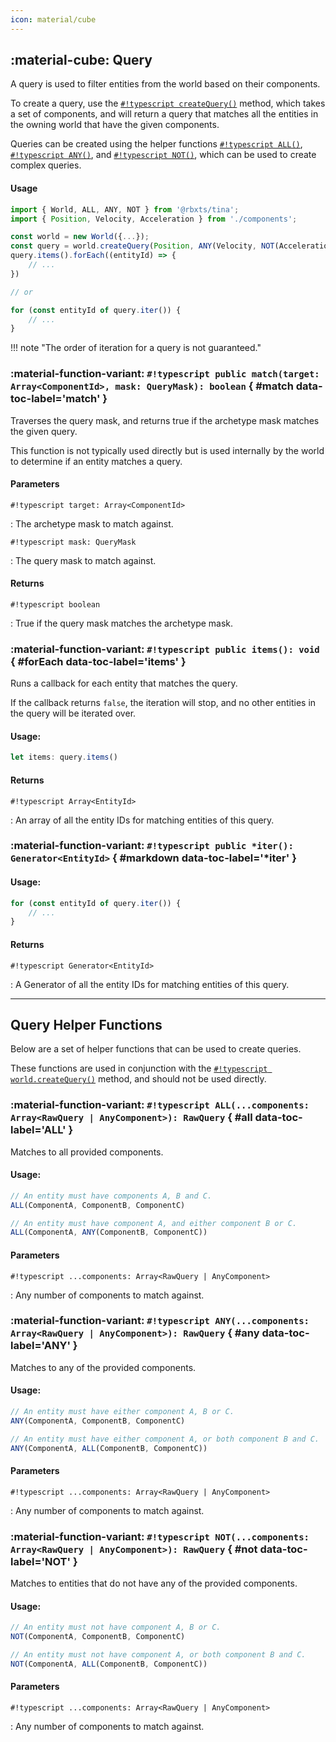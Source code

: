 ```yaml
---
icon: material/cube
---
```


## :material-cube: Query

A query is used to filter entities from the world based on their components.

To create a query, use the [`#!typescript createQuery()`](../world/#createQuery "createQuery()") method, which takes a set of components, and will return a query that matches all the entities in the owning world that have the given components.

Queries can be created using the helper functions [`#!typescript ALL()`](#all "ALL()"), [`#!typescript ANY()`](#any "ANY()"), and [`#!typescript NOT()`](#not "NOT()"), which can be used to create complex queries.


#### Usage

```typescript
import { World, ALL, ANY, NOT } from '@rbxts/tina';
import { Position, Velocity, Acceleration } from './components';

const world = new World({...});
const query = world.createQuery(Position, ANY(Velocity, NOT(Acceleration)));
query.items().forEach((entityId) => {
    // ...
})

// or

for (const entityId of query.iter()) {
    // ...
}
```

!!! note "The order of iteration for a query is not guaranteed."


### :material-function-variant: **`#!typescript public match(target: Array<ComponentId>, mask: QueryMask): boolean`** { #match data-toc-label='match' }

Traverses the query mask, and returns true if the archetype mask matches the given query.

This function is not typically used directly but is used internally by the world to determine if an entity matches a query.

#### Parameters
`#!typescript target: Array<ComponentId>`

 : The archetype mask to match against.

`#!typescript mask: QueryMask`

 : The query mask to match against.

#### Returns

`#!typescript boolean`

 : True if the query mask matches the archetype mask.



### :material-function-variant: **`#!typescript public items(): void`** { #forEach data-toc-label='items' }

Runs a callback for each entity that matches the query.

If the callback returns `false`, the iteration will stop, and no other entities in the query will be iterated over.

#### Usage:
```typescript
let items: query.items()
```

#### Returns

`#!typescript Array<EntityId>`

 : An array of all the entity IDs for matching entities of this query.

### :material-function-variant: **`#!typescript public *iter(): Generator<EntityId>`** { #markdown data-toc-label='*iter' }

#### Usage:
```typescript
for (const entityId of query.iter()) {
    // ...
}
```

#### Returns

`#!typescript Generator<EntityId>`

 : A Generator of all the entity IDs for matching entities of this query.

---



## Query Helper Functions

Below are a set of helper functions that can be used to create queries.

These functions are used in conjunction with the [`#!typescript world.createQuery()`](../world/#createQuery "createQuery()") method, and should not be used directly.

### :material-function-variant: **`#!typescript ALL(...components: Array<RawQuery | AnyComponent>): RawQuery`** { #all data-toc-label='ALL' }

Matches to all provided components.

#### Usage:
```typescript
// An entity must have components A, B and C.
ALL(ComponentA, ComponentB, ComponentC)

// An entity must have component A, and either component B or C.
ALL(ComponentA, ANY(ComponentB, ComponentC))
```

#### Parameters
`#!typescript ...components: Array<RawQuery | AnyComponent>`

 : Any number of components to match against.


### :material-function-variant: **`#!typescript ANY(...components: Array<RawQuery | AnyComponent>): RawQuery`** { #any data-toc-label='ANY' }

Matches to any of the provided components.

#### Usage:
```typescript
// An entity must have either component A, B or C.
ANY(ComponentA, ComponentB, ComponentC)

// An entity must have either component A, or both component B and C.
ANY(ComponentA, ALL(ComponentB, ComponentC))
```

#### Parameters
`#!typescript ...components: Array<RawQuery | AnyComponent>`

 : Any number of components to match against.


### :material-function-variant: **`#!typescript NOT(...components: Array<RawQuery | AnyComponent>): RawQuery`** { #not data-toc-label='NOT' }

Matches to entities that do not have any of the provided components.

#### Usage:
```typescript
// An entity must not have component A, B or C.
NOT(ComponentA, ComponentB, ComponentC)

// An entity must not have component A, or both component B and C.
NOT(ComponentA, ALL(ComponentB, ComponentC))
```

#### Parameters
`#!typescript ...components: Array<RawQuery | AnyComponent>`

 : Any number of components to match against.


